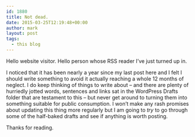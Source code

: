 ```yaml
---
id: 1880
title: Not dead.
date: 2015-03-25T12:19:48+00:00
author: mark
layout: post
tags:
  - this blog
---
```

Hello website visitor. Hello person whose RSS reader I&#8217;ve just turned up in.

I noticed that it has been nearly a year since my last post here and I felt I should write something to avoid it actually reaching a whole 12 months of neglect. I do keep thinking of things to write about &#8211; and there are plenty of hurriedly jotted words, sentences and links sat in the WordPress Drafts folder that are testament to this &#8211; but never get around to turning them into something suitable for public consumption. I won&#8217;t make any rash promises about updating this thing more regularly but I am going to _try_ to go through some of the half-baked drafts and see if anything is worth posting.

Thanks for reading.